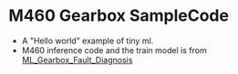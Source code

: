 # M460 Gearbox SampleCode
- A "Hello world" example of tiny ml.
- M460 inference code and the train model is from [ML_Gearbox_Fault_Diagnosis](https://github.com/OpenNuvoton/ML_Gearbox_Fault_Diagnosis)





